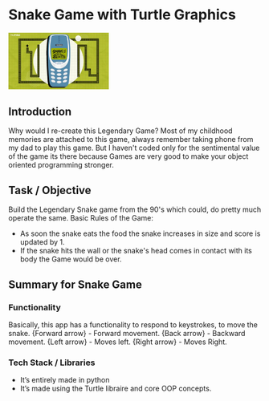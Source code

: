 # Snake Game with Turtle Graphics
<img src="https://github.com/FinancialCoder5/Snake_game_with_Turtle/blob/main/Images/Snake%20Game.jpg" width="200" >

## Introduction 
Why would I re-create this Legendary Game? 
Most of my childhood memories are attached to this game, always remember taking phone from my dad to play this game. 
But I haven't coded only for the sentimental value of the game its there because Games are very good to make your object oriented programming stronger.

## Task / Objective
Build the Legendary Snake game from the 90's which could, do pretty much operate the same.
Basic Rules of the Game:
- As soon the snake eats the food the snake increases in size and score is updated by 1.
- If the snake hits the wall or the snake's head comes in contact with its body the Game would be over.

## Summary for Snake Game

### Functionality 
Basically, this app has a functionality to respond to keystrokes, to move the snake.
{Forward arrow} - Forward movement.
{Back arrow} - Backward movement.
{Left arrow} - Moves left.
{Right arrow} - Moves Right.

### Tech Stack / Libraries
-	It’s entirely made in python
-	It’s made using the Turtle libraire and core OOP concepts.
